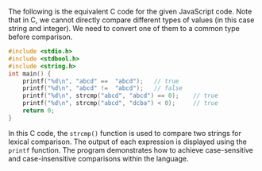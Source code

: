 The following is the equivalent C code for the given JavaScript code. Note that in C, we cannot directly compare different types of values (in this case string and integer). We need to convert one of them to a common type before comparison.
```c
#include <stdio.h>
#include <stdbool.h>
#include <string.h>
int main() {
    printf("%d\n", "abcd" ==  "abcd");   // true
    printf("%d\n", "abcd" !=  "abcd");   // false
    printf("%d\n", strcmp("abcd", "abcd") == 0);    // true
    printf("%d\n", strcmp("abcd", "dcba") < 0);     // true
    return 0;
}
```
In this C code, the `strcmp()` function is used to compare two strings for lexical comparison. The output of each expression is displayed using the `printf` function. The program demonstrates how to achieve case-sensitive and case-insensitive comparisons within the language.
